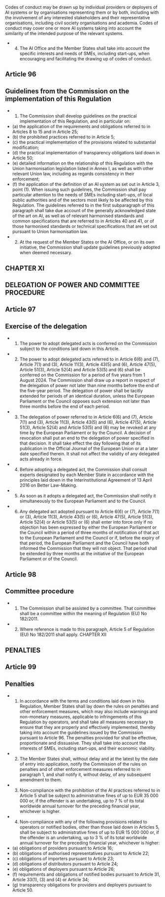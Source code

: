 Codes  of  conduct  may  be  drawn  up  by  individual  providers  or  deployers  of  AI  systems  or  by  organisations representing  them  or  by  both,  including  with  the  involvement  of  any  interested  stakeholders  and  their  representative organisations,  including  civil  society  organisations  and  academia.  Codes  of  conduct  may  cover  one  or  more  AI  systems taking  into  account  the  similarity  of  the  intended  purpose  of  the  relevant  systems.
- 4. The  AI  Office  and  the  Member  States  shall  take  into  account  the  specific  interests  and  needs  of  SMEs,  including start-ups,  when  encouraging  and  facilitating  the  drawing  up  of  codes  of  conduct.
## Article  96
## Guidelines from the Commission on the implementation of  this Regulation
- 1. The Commission shall develop guidelines  on the practical  implementation  of  this  Regulation,  and  in particular  on:
- (a) the  application  of  the  requirements  and  obligations  referred  to  in  Articles  8  to  15  and  in  Article  25;
- (b) the  prohibited  practices  referred  to  in  Article  5;
- (c) the  practical  implementation  of  the  provisions  related  to  substantial  modification;
- (d) the  practical  implementation  of  transparency obligations  laid  down  in  Article  50;
- (e) detailed information on the relationship of this Regulation with the Union harmonisation legislation listed in Annex I, as  well  as  with  other  relevant  Union  law,  including  as  regards  consistency  in  their  enforcement;
- (f) the  application  of  the  definition  of  an  AI  system  as  set  out  in  Article  3,  point  (1).
When issuing such guidelines, the Commission shall pay particular attention to the needs of SMEs including start-ups, of local  public  authorities  and  of  the  sectors  most  likely  to  be  affected  by  this  Regulation.
The guidelines referred to in the first subparagraph of this paragraph shall take due account of the generally acknowledged state  of  the  art  on  AI,  as  well  as  of  relevant  harmonised  standards  and  common  specifications  that  are  referred  to  in Articles  40  and  41,  or  of  those  harmonised  standards  or  technical  specifications  that  are  set  out  pursuant  to  Union harmonisation law.
- 2. At the request of the Member States or the AI Office, or on its own initiative, the Commission shall update guidelines previously  adopted when  deemed necessary.
## CHAPTER XI
## DELEGATION OF POWER AND COMMITTEE PROCEDURE
## Article  97
## Exercise  of  the  delegation
- 1. The power to adopt delegated acts is conferred on the Commission subject to the conditions laid down in this Article.
- 2. The power to adopt delegated acts referred to in Article 6(6) and (7), Article 7(1) and (3), Article 11(3), Article 43(5) and  (6),  Article  47(5),  Article  51(3),  Article  52(4)  and  Article  53(5)  and  (6)  shall  be  conferred  on  the  Commission  for a period of five years from 1 August 2024. The Commission shall draw up a report in respect of the delegation of power not  later  than  nine  months  before  the  end  of  the  five-year  period.  The  delegation  of  power  shall  be  tacitly  extended  for periods of an identical duration, unless the European Parliament or the Council opposes such extension not later than three months before the end of each period.
- 3. The delegation of power referred to in Article 6(6) and (7), Article 7(1) and (3), Article 11(3), Article 43(5) and (6), Article 47(5), Article 51(3), Article 52(4) and Article 53(5) and (6) may be revoked at any time by the European Parliament or by the Council. A decision of revocation shall put an end to the delegation of power specified in that decision. It shall take effect  the  day  following  that  of  its  publication  in  the Official  Journal  of  the  European  Union or  at  a  later  date  specified therein.  It  shall  not  affect  the  validity  of  any  delegated  acts  already  in  force.
- 4. Before adopting a delegated act, the Commission shall consult experts designated by each Member State in accordance with  the  principles  laid  down  in  the  Interinstitutional  Agreement  of  13  April  2016  on  Better  Law-Making.
- 5. As soon as it adopts a delegated act, the Commission shall notify it simultaneously to the European Parliament and to the  Council.
- 6. Any  delegated  act  adopted  pursuant  to  Article  6(6)  or  (7),  Article  7(1)  or  (3),  Article  11(3),  Article  43(5)  or  (6), Article  47(5),  Article  51(3),  Article  52(4)  or  Article  53(5)  or  (6)  shall  enter  into  force  only  if  no  objection  has  been expressed by either  the European Parliament or  the Council within a period of three months of notification of that act to the European Parliament and the Council or if, before the expiry of that period, the European Parliament and the Council have  both  informed  the  Commission  that  they  will  not  object.  That  period  shall  be  extended  by  three  months  at  the initiative  of  the  European  Parliament  or  of  the  Council.
## Article  98
## Committee procedure
- 1. The  Commission  shall  be  assisted  by  a  committee.  That  committee  shall  be  a  committee  within  the  meaning  of Regulation  (EU)  No  182/2011.
- 2. Where reference  is  made  to  this  paragraph,  Article  5  of  Regulation  (EU)  No  182/2011  shall  apply.
CHAPTER XII
## PENALTIES
## Article  99
## Penalties
- 1. In accordance with the terms and conditions laid down in this Regulation, Member States shall lay down the rules on penalties  and  other  enforcement  measures,  which  may  also  include  warnings  and  non-monetary  measures,  applicable  to infringements of  this  Regulation  by operators,  and  shall  take all  measures  necessary  to ensure  that  they  are  properly  and effectively implemented, thereby taking into account the guidelines issued by the Commission pursuant to Article 96. The penalties  provided for shall  be  effective,  proportionate  and  dissuasive.  They shall  take  into account  the  interests  of  SMEs, including  start-ups,  and  their  economic  viability.
- 2. The Member States shall, without delay and at the latest by the date of entry into application, notify the Commission of the rules on penalties and of other enforcement measures referred to in paragraph 1, and shall notify it, without delay, of any subsequent amendment to them.
- 3. Non-compliance with  the  prohibition  of  the  AI  practices  referred  to  in  Article  5  shall  be  subject  to  administrative fines of up to EUR 35 000 000 or, if the offender is an undertaking, up to 7 % of its total worldwide annual turnover for the preceding financial  year,  whichever  is  higher.
- 4. Non-compliance with any of  the following  provisions related  to operators  or  notified  bodies,  other  than  those  laid down in Articles 5, shall be subject to administrative fines of up to EUR 15 000 000 or, if the offender is an undertaking, up to  3 %  of  its  total  worldwide  annual  turnover  for  the  preceding  financial  year,  whichever  is  higher:
- (a) obligations  of  providers  pursuant  to  Article  16;
- (b) obligations  of  authorised  representatives  pursuant  to  Article  22;
- (c) obligations  of  importers  pursuant  to  Article  23;
- (d) obligations  of  distributors  pursuant  to  Article  24;
- (e) obligations  of  deployers  pursuant  to  Article  26;
- (f) requirements  and  obligations  of  notified  bodies  pursuant  to Article  31,  Article  33(1),  (3)  and  (4)  or  Article  34;
- (g) transparency obligations  for  providers  and  deployers  pursuant  to  Article  50.
